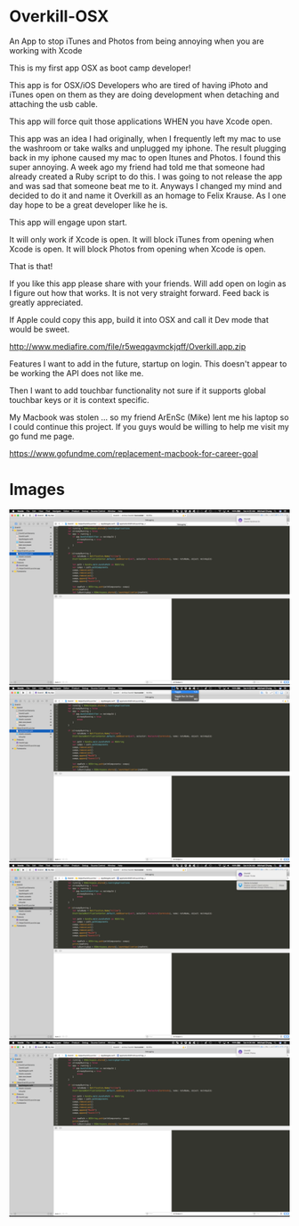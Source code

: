 # Overkill-OSX
An App to stop iTunes and Photos from being annoying when you are working with Xcode


This is my first app OSX as boot camp developer!

This app is for OSX/iOS Developers who are tired of having iPhoto and iTunes open on them as they are doing development when detaching and attaching the usb cable.

This app will force quit those applications WHEN you have Xcode open.

This app was an idea I had originally, when I frequently left my mac to use the washroom or take walks and unplugged my iphone. The result plugging back in my iphone caused my mac to open Itunes and Photos. I found this super annoying. A week ago my friend had told me that someone had already created a Ruby script to do this. I was going to not release the app and was sad that someone beat me to it. Anyways I changed my mind and decided to do it and name it Overkill as an homage to Felix Krause. As I one day hope to be a great developer like he is.

This app will engage upon start.

It will only work if Xcode is open.
It will block iTunes from opening when Xcode is open.
It will block Photos from opening when Xcode is open.

That is that!

If you like this app please share with your friends.
Will add open on login as I figure out how that works. It is not very straight forward.
Feed back is greatly appreciated.

If Apple could copy this app, build it into OSX and call it Dev mode that would be sweet.

http://www.mediafire.com/file/r5weqgavmckjqff/Overkill.app.zip

Features I want to add in the future, startup on login.
This doesn't appear to be working the API does not like me.

Then I want to add touchbar functionality not sure if it supports global touchbar keys or it is context specific.

My Macbook was stolen ... so my friend ArEnSc (Mike) lent me his laptop so I could continue this project. 
If you guys would be willing to help me visit my go fund me page.

https://www.gofundme.com/replacement-macbook-for-career-goal

# Images
![Alt text](ScreenShots/1.png)
![Alt text](ScreenShots/2.png)
![Alt text](ScreenShots/3.png)
![Alt text](ScreenShots/4.png)

